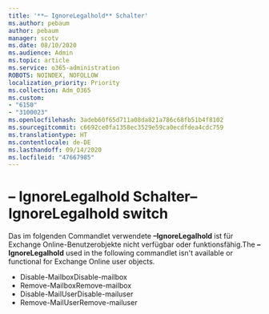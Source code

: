 ```yaml
---
title: '**– IgnoreLegalhold** Schalter'
ms.author: pebaum
author: pebaum
manager: scotv
ms.date: 08/10/2020
ms.audience: Admin
ms.topic: article
ms.service: o365-administration
ROBOTS: NOINDEX, NOFOLLOW
localization_priority: Priority
ms.collection: Adm_O365
ms.custom:
- "6150"
- "3100023"
ms.openlocfilehash: 3adeb60f65d711a08da821a786c68fb51b4f8102
ms.sourcegitcommit: c6692ce0fa1358ec3529e59ca0ecdfdea4cdc759
ms.translationtype: HT
ms.contentlocale: de-DE
ms.lasthandoff: 09/14/2020
ms.locfileid: "47667985"
---
```

# <a name="ignorelegalhold-switch"></a><span data-ttu-id="78b2d-102">**– IgnoreLegalhold** Schalter</span><span class="sxs-lookup"><span data-stu-id="78b2d-102">**–IgnoreLegalhold** switch</span></span>

<span data-ttu-id="78b2d-103">Das im folgenden Commandlet verwendete **–IgnoreLegalhold** ist für Exchange Online-Benutzerobjekte nicht verfügbar oder funktionsfähig.</span><span class="sxs-lookup"><span data-stu-id="78b2d-103">The **–IgnoreLegalhold** used in the following commandlet isn't available or functional for Exchange Online user objects.</span></span>

- <span data-ttu-id="78b2d-104">Disable-Mailbox</span><span class="sxs-lookup"><span data-stu-id="78b2d-104">Disable-mailbox</span></span>
- <span data-ttu-id="78b2d-105">Remove-Mailbox</span><span class="sxs-lookup"><span data-stu-id="78b2d-105">Remove-mailbox</span></span>
- <span data-ttu-id="78b2d-106">Disable-MailUser</span><span class="sxs-lookup"><span data-stu-id="78b2d-106">Disable-mailuser</span></span>
- <span data-ttu-id="78b2d-107">Remove-MailUser</span><span class="sxs-lookup"><span data-stu-id="78b2d-107">Remove-mailuser</span></span>